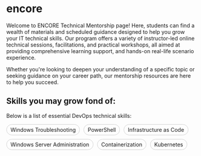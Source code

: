 # encore

Welcome to ENCORE Technical Mentorship page! Here, students can find a wealth of materials and scheduled guidance designed to help you grow your IT technical skills. Our program offers a variety of instructor-led online technical sessions, facilitations, and practical workshops, all aimed at providing comprehensive learning support, and hands-on real-life scenario experience.

Whether you're looking to deepen your understanding of a specific topic or seeking guidance on your career path, our mentorship resources are here to help you succeed.

## Skills you may grow fond of:

Below is a list of essential DevOps technical skills:

<div style="display: flex; flex-wrap: wrap; gap: 10px;">
  <span style="border: 1px solid #ccc; border-radius: 15px; padding: 5px 10px; transition: background-color 0.3s;">Windows Troubleshooting</span>
  <span style="border: 1px solid #ccc; border-radius: 15px; padding: 5px 10px; transition: background-color 0.3s;">PowerShell</span>
  <span style="border: 1px solid #ccc; border-radius: 15px; padding: 5px 10px; transition: background-color 0.3s;">Infrastructure as Code</span>
  <span style="border: 1px solid #ccc; border-radius: 15px; padding: 5px 10px; transition: background-color 0.3s;">Windows Server Administration</span>
  <span style="border: 1px solid #ccc; border-radius: 15px; padding: 5px 10px; transition: background-color 0.3s;">Containerization</span>
  <span style="border: 1px solid #ccc; border-radius: 15px; padding: 5px 10px; transition: background-color 0.3s;">Kubernetes</span>
</div>

<script>
  document.querySelectorAll('span').forEach(function(el) {
    el.addEventListener('mouseover', function() {
      el.style.backgroundColor = '#ccc';
    });
    el.addEventListener('mouseout', function() {
      el.style.backgroundColor = '';
    });
  });
</script>

